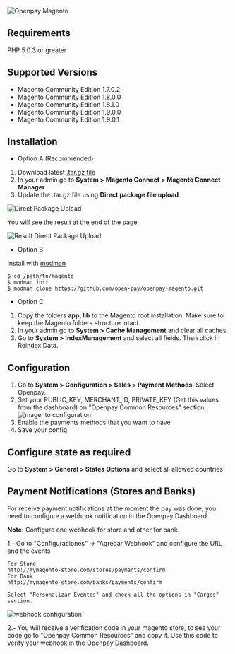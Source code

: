 ![Openpay Magento](http://www.openpay.mx/img/github/magento.jpg)

Requirements
--------------
PHP 5.0.3 or greater

Supported Versions
-------------------
- Magento Community Edition 1.7.0.2
- Magento Community Edition 1.8.0.0 
- Magento Community Edition 1.8.1.0
- Magento Community Edition 1.9.0.0
- Magento Community Edition 1.9.0.1 

Installation
------------

- Option A (Recommended)

1. Download latest [.tar.gz file](https://github.com/open-pay/openpay-magento/raw/master/Openpay_Charges-0.1.7.tgz)
2. In your admin go to **System > Magento Connect > Magento Connect Manager** 
3. Update the .tar.gz file using **Direct package file upload**

![Direct Package Upload](https://s3.amazonaws.com/images.openpay/direct-package-file-upload.png)

You will see the result at the end of the page

![Result Direct Package Upload](https://s3.amazonaws.com/images.openpay/result-direct-package-file-upload.png)

- Option B

Install with [modman](https://github.com/colinmollenhour/modman)

    $ cd /path/to/magento
    $ modman init
    $ modman clone https://github.com/open-pay/openpay-magento.git

- Option C

1. Copy the folders **app, lib** to the Magento root installation. Make sure to keep the Magento folders structure intact.
2. In your admin go to **System > Cache Management** and clear all caches.
3. Go to **System > IndexManagement** and select all fields. Then click in Reindex Data.

Configuration
--------------
1. Go to **System > Configuration > Sales > Payment Methods**. Select Openpay.
3. Set your PUBLIC_KEY, MERCHANT_ID, PRIVATE_KEY (Get this values from the dashboard) on "Openpay Common Resources" section.
![magento configuration](https://s3.amazonaws.com/images.openpay/magento-config.png)
4. Enable the payments methods that you want to have
5. Save your config

Configure state as required
--------------------
Go to **System > General > States Options** and select all allowed countries

Payment Notifications (Stores and Banks)
--------------------
For receive payment notifications at the moment the pay was done, you need to configure a webhook notification in the Openpay Dashboard.

**Note:** Configure one webhook for store and other for bank.

1.- Go to "Configuraciones" -> "Agregar Webhook" and configure the URL and the events

    For Store
    http://mymagento-store.com/stores/payments/confirm
    For Bank
    http://mymagento-store.com/banks/payments/confirm
    
    Select "Personalizar Eventos" and check all the options in "Cargos" section.
![webhook configuration](https://s3.amazonaws.com/images.openpay/webhook_configuration.png)

2.- You will receive a verification code in your magento store, to see your code go to "Openpay Common Resources" and copy it. Use this code to verify your webhook in the Openpay Dashboard.


